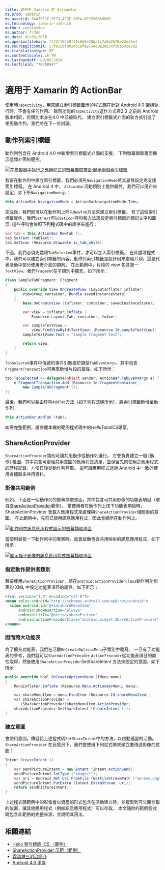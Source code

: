 ```yaml
---
title: 適用于 Xamarin 的 ActionBar
ms.prod: xamarin
ms.assetid: 84A79F1F-9E73-4E3E-80FA-B72E5686900B
ms.technology: xamarin-android
author: conceptdev
ms.author: crdun
ms.date: 02/06/2018
ms.openlocfilehash: f472f19429f21c659e28ba1c7a8d2670e22ea6a4
ms.sourcegitcommit: 57f815bf0024b1afe9754c0e28054fc0a53ce302
ms.translationtype: MT
ms.contentlocale: zh-TW
ms.lasthandoff: 09/06/2019
ms.locfileid: "70758947"
---
```

# <a name="actionbar-for-xamarinandroid"></a>適用于 Xamarin 的 ActionBar

使用時`TabActivity`，用來建立索引標籤圖示的程式碼在針對 Android 4.0 架構執行時，不會有任何作用。 雖然功能的`TabActivity`運作方式與2.3 之前的 Android 版本相同，但類別本身在4.0 中已被取代。 建立索引標籤式介面的新方式引進了使用動作列，我們將在下一步討論。

## <a name="action-bar-tabs"></a>動作列索引標籤

動作列包含在 Android 4.0 中新增索引標籤式介面的支援。
下列螢幕擷取畫面顯示這類介面的範例。

[![在模擬器中執行之應用程式的螢幕擷取畫面;顯示兩個索引標籤](action-bar-images/25-actionbartabs.png)](action-bar-images/25-actionbartabs.png#lightbox)

若要在動作列中建立索引標籤，我們必須先`NavigationMode`將其屬性設定為支援索引標籤。 在 Android 4 中， `ActionBar`活動類別上提供屬性，我們可以用它來設定，如下所`NavigationMode`示：

```csharp
this.ActionBar.NavigationMode = ActionBarNavigationMode.Tabs;
```

完成後，我們就可以在動作列上呼叫`NewTab`方法來建立索引標籤。 有了這個索引標籤實例，我們`SetText`可以`SetIcon`呼叫和方法來設定索引標籤的標記文字和圖示; 這些呼叫會依照下列程式碼中的順序來進行：

```csharp
var tab = this.ActionBar.NewTab ();
tab.SetText (tabText);
tab.SetIcon (Resource.Drawable.ic_tab_white);
```

不過，我們必須先處理`TabSelected`事件，才可以加入索引標籤。 在此處理程式中，我們可以建立索引標籤的內容。動作列索引標籤是設計用來處理*片段*，這是代表活動中部分使用者介面的類別。 在此範例中，片段的 view 包含單一`TextView`，我們`Fragment`在子類別中擴充，如下所示：

```csharp
class SampleTabFragment: Fragment
{           
    public override View OnCreateView (LayoutInflater inflater,
        ViewGroup container, Bundle savedInstanceState)
    {
        base.OnCreateView (inflater, container, savedInstanceState);

        var view = inflater.Inflate (
            Resource.Layout.Tab, container, false);

        var sampleTextView =
            view.FindViewById<TextView> (Resource.Id.sampleTextView);            
        sampleTextView.Text = "sample fragment text";

        return view;
    }
}
```

`TabSelected`事件中傳遞的事件引數屬於類型`TabEventArgs`，其中包含`FragmentTransaction`可用來新增片段的屬性，如下所示：

```csharp
tab.TabSelected += delegate(object sender, ActionBar.TabEventArgs e) {             
    e.FragmentTransaction.Add (Resource.Id.fragmentContainer,
        new SampleTabFragment ());
};
```

最後，我們可以藉由呼叫`AddTab`方法（如下列程式碼所示），將索引標籤新增至動作列：

```csharp
this.ActionBar.AddTab (tab);
```

如需完整範例，請參閱本檔的範例程式碼中的*HelloTabsICS*專案。

## <a name="shareactionprovider"></a>ShareActionProvider

`ShareActionProvider`類別可讓共用動作從動作列進行。 它會負責建立一個 [動作] 視圖，其中包含可處理共用意圖的應用程式清單，並保留先前使用之應用程式的歷程記錄，方便日後從動作列存取。 這可讓應用程式透過 Android 中一致的使用者體驗來共用資料。

### <a name="image-sharing-example"></a>影像共用範例

例如，下面是一個動作列的螢幕擷取畫面，其中包含可共用影像的功能表項目（取自[ShareActionProvider](https://docs.microsoft.com/samples/xamarin/monodroid-samples/shareactionproviderdemo)範例）。 當使用者在動作列上按下功能表項目時，ShareActionProvider 會載入應用程式來處理與`ShareActionProvider`相關聯的意圖。 在此範例中，先前已使用訊息應用程式，因此會顯示在動作列上。

[![動作列中訊息應用程式圖示的螢幕擷取畫面](action-bar-images/09-shareactionprovider.png)](action-bar-images/09-shareactionprovider.png#lightbox)

當使用者按一下動作列中的專案時，就會啟動包含共用映射的訊息應用程式，如下所示：

[![顯示猴子影像的訊息應用程式螢幕擷取畫面](action-bar-images/10-messagewithimage.png)](action-bar-images/10-messagewithimage.png#lightbox)

### <a name="specifying-the-action-provider-class"></a>指定動作提供者類別

若要使用`ShareActionProvider`，請在`android:actionProviderClass`動作列功能表的 XML 中設定功能表項目的屬性，如下所示：

```xml
<?xml version="1.0" encoding="utf-8"?>
<menu xmlns:android="http://schemas.android.com/apk/res/android">
  <item android:id="@+id/shareMenuItem"
      android:showAsAction="always"
      android:title="@string/sharePicture"
      android:actionProviderClass="android.widget.ShareActionProvider" />
</menu>
```

### <a name="inflating-the-menu"></a>因而誇大功能表

為了擴充功能表，我們在活動`OnCreateOptionsMenu`子類別中覆寫。 一旦有了功能表的參考，我們就可以`ShareActionProvider` `ActionProvider`從功能表項目的屬性取得，然後使用`ShareActionProvider`SetShareIntent 方法來設定的意圖，如下所示：

```csharp
public override bool OnCreateOptionsMenu (IMenu menu)
{
    MenuInflater.Inflate (Resource.Menu.ActionBarMenu, menu);       

    var shareMenuItem = menu.FindItem (Resource.Id.shareMenuItem);           
    var shareActionProvider =
       (ShareActionProvider)shareMenuItem.ActionProvider;
    shareActionProvider.SetShareIntent (CreateIntent ());
}
```

### <a name="creating-the-intent"></a>建立意圖

會使用意圖，傳遞給上述程式碼`SetShareIntent`中的方法，以啟動適當的活動。 `ShareActionProvider` 在此情況下，我們會使用下列程式碼來建立要傳送影像的意圖：

```csharp
Intent CreateIntent ()
{  
    var sendPictureIntent = new Intent (Intent.ActionSend);
    sendPictureIntent.SetType ("image/*");
    var uri = Android.Net.Uri.FromFile (GetFileStreamPath ("monkey.png"));          
    sendPictureIntent.PutExtra (Intent.ExtraStream, uri);
    return sendPictureIntent;
}
```

上述程式碼範例中的影像會以資產的形式包含在活動建立時，並複製到可公開存取的位置，讓其他應用程式（例如訊息應用程式）可以存取。 本文隨附的範例程式碼包含此範例的完整來源，並說明其用法。

## <a name="related-links"></a>相關連結

- [Hello 索引標籤 ICS （範例）](https://docs.microsoft.com/samples/xamarin/monodroid-samples/hellotabsics)
- [ShareActionProvider 示範（範例）](https://docs.microsoft.com/samples/xamarin/monodroid-samples/shareactionproviderdemo)
- [霜淇淋三明治簡介](http://www.android.com/about/ice-cream-sandwich/)
- [Android 4.0 平臺](https://developer.android.com/sdk/android-4.0.html)
